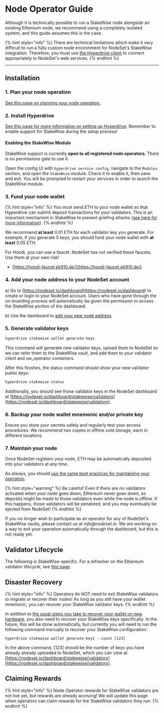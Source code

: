 # Node Operator Guide

Although it is technically possible to run a StakeWise node alongside an existing Ethereum node, we recommend using a completely isolated system, and this guide assumes this is the case.

{% hint style="info" %}
There are technical limitations which make it very difficult to run a fully custom node environment for NodeSet's StakeWise integration. Therefore, you must use [the Hyperdrive client](https://github.com/nodeset-org/hyperdrive) to connect appropriately to NodeSet's web services.
{% endhint %}

***

## **Installation**

### **1. Plan your node operation**

[See this page on planning your node operation.](../../node-operators/best-practices/planning-your-node-architecture.md)

### 2. Install Hyperdrive

[See this page for more information on setting up Hyperdrive](https://docs.nodeset.io/node-operators/hyperdrive). Remember to enable support for StakeWise during the setup process!

#### Enabling the StakeWise Module

StakeWise support is currently **open to all registered node operators**. There is no permissions gate to use it.

Open the config UI with `hyperdrive service config`, navigate to the `Modules` section, and open the `StakeWise` module. Check it to enable it, then save and exit. You will be prompted to restart your services in order to launch the StakeWise module.

### **3. Fund your node wallet**

{% hint style="info" %}
You must send ETH to your node wallet so that Hyperdrive can submit deposit transactions for your validators. This is an important mechanism in StakeWise to prevent griefing attacks ([see here for more information](https://docs.nodeset.io/stakewise-integration/faq#why-do-node-operators-need-to-pay-to-register-validators)).
{% endhint %}

We recommend **at least** 0.01 ETH for each validator key you generate. For example, if you generate 5 keys, you should fund your node wallet with **at least** 0.05 ETH.

For Hoodi, you can use a faucet. NodeSet has not verified these faucets. Use them at your own risk!

* [https://hoodi-faucet.pk910.de/](https://hoodi-faucet.pk910.de/)

### 4. Add your node address to your NodeSet account

a) Go to [https://nodeset.io/dashboard](https://nodeset.io/dashboard) to create or login to your NodeSet account. Users who have gone through the on-boarding process will automatically be given the permission to access the StakeWise portion of the dashboard.

b) Use the dashboard to [add your new node address](../../nodeset-dashboard/authorizing-your-node.md).

### 5. Generate validator keys

```bash
hyperdrive stakewise wallet generate-keys 
```

This command will generate new validator keys, upload them to NodeSet so we can refer them to the StakeWise vault, and add them to your validator client and sw\_operator containers.

After this finishes, the status command should show your new validator public keys:

```bash
hyperdrive stakewise status
```

Additionally, you should see those validator keys in the NodeSet dashboard at [https://nodeset.io/dashboard/stakewise/validators](https://nodeset.io/dashboard/stakewise/validators).

### 6. Backup your node wallet mnemonic and/or private key

Ensure you store your secrets safely and regularly test your access procedures. We recommend two copies in offline cold storage, each in different locations.

### 7. Maintain your node

Once NodeSet registers your node, ETH may be automatically deposited into your validators at any time.

As always, you should [use the same best practices for maintaining your operation](../../node-operators/best-practices/).

{% hint style="warning" %}
Be careful! Even if there are no validators activated when your node goes down, Ethereum never goes down, so deposits might be made to those validators even while the node is offline. If this happens, those validators will be penalized, and you may eventually be ejected from NodeSet!
{% endhint %}

If you no longer wish to participate as an operator for any of NodeSet's StakeWise vaults, please contact us at _info@nodeset.io_. We are working on a way to exit your operation automatically through the dashboard, but this is not ready yet.

## Validator Lifecycle

The following is StakeWise-specific. For a refresher on the Ethereum validator lifecycle, see [this page](https://www.attestant.io/posts/understanding-the-validator-lifecycle/).

###

## Disaster Recovery

{% hint style="info" %}
Operators do NOT need to exit StakeWise validators to migrate or recover their nodes! As long as you still have your wallet mnemonic, you can recover your StakeWise validator keys.
{% endhint %}

In addition to [the usual steps you take to recover your wallet on new hardware](../../node-operators/hyperdrive/disaster-recovery-and-node-migration.md#wallet-recovery), you also need to recover your StakeWise keys specifically. In the future, this will be done automatically, but currently you will need to run the following command manually to recover your StakeWise configuration:

`hyperdrive stakewise wallet generate-keys --count [123]`

In the above command, \[123] should be the number of keys you have already already uploaded to NodeSet, which you can view at [https://nodeset.io/dashboard/stakewise/validators](https://nodeset.io/dashboard/stakewise/validators).

## Claiming Rewards

{% hint style="info" %}
Node Operator rewards for StakeWise validators are not live yet, but rewards are already accruing! We will update this page when operators can claim rewards for the StakeWise validators they run.
{% endhint %}
